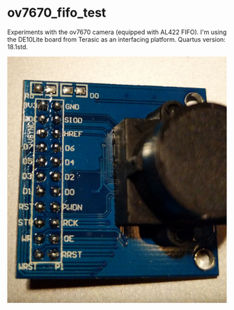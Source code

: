 # ov7670_fifo_test
Experiments with the ov7670 camera (equipped with AL422 FIFO). I'm using the DE10Lite board from Terasic as an
interfacing platform. Quartus version: 18.1std.

![alt text](https://github.com/aaronferrucci/ov7670_fifo_test/blob/master/images/ov7670.jpg "JPG image")
